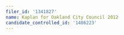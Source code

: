 ```yaml
---
filer_id: '1341827'
name: Kaplan for Oakland City Council 2012
candidate_controlled_id: '1406223'
---
```

